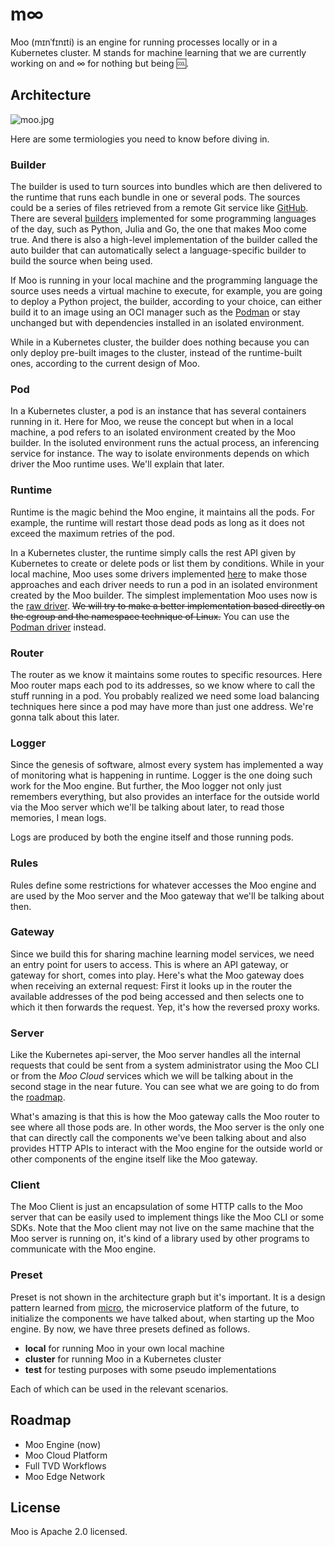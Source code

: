 # m∞

Moo (mɪnˈfɪnɪti) is an engine for running processes locally or in a Kubernetes cluster. M stands for machine learning that we are currently working on and ∞ for nothing but being 🆒.

## Architecture

![moo.jpg](https://s2.loli.net/2022/07/14/WqBFohXeQ9rYSsw.jpg)

Here are some termiologies you need to know before diving in.

### Builder

The builder is used to turn sources into bundles which are then delivered to the runtime that runs each bundle in one or several pods. The sources could be a series of files retrieved from a remote Git service like [GitHub](https://github.com). There are several [builders](./builder/) implemented for some programming languages of the day, such as Python, Julia and Go, the one that makes Moo come true. And there is also a high-level implementation of the builder called the auto builder that can automatically select a language-specific builder to build the source when being used.

If Moo is running in your local machine and the programming language the source uses needs a virtual machine to execute, for example, you are going to deploy a Python project, the builder, according to your choice, can either build it to an image using an OCI manager such as the [Podman](https://podman.io) or stay unchanged but with dependencies installed in an isolated environment.

While in a Kubernetes cluster, the builder does nothing because you can only deploy pre-built images to the cluster, instead of the runtime-built ones, according to the current design of Moo.

### Pod

In a Kubernetes cluster, a pod is an instance that has several containers running in it. Here for Moo, we reuse the concept but when in a local machine, a pod refers to an isolated environment created by the Moo builder. In the isoluted environment runs the actual process, an inferencing service for instance. The way to isolate environments depends on which driver the Moo runtime uses. We'll explain that later.

### Runtime

Runtime is the magic behind the Moo engine, it maintains all the pods. For example, the runtime will restart those dead pods as long as it does not exceed the maximum retries of the pod.

In a Kubernetes cluster, the runtime simply calls the rest API given by Kubernetes to create or delete pods or list them by conditions. While in your local machine, Moo uses some drivers implemented [here](./runtime/local/driver/) to make those approaches and each driver needs to run a pod in an isolated environment created by the Moo builder. The simplest implementation Moo uses now is the [raw driver](./runtime/local/driver/raw/). ~~We will try to make a better implementation based directly on the cgroup and the namespace technique of Linux.~~ You can use the [Podman driver](./runtime/local/driver/podman/) instead.

### Router

The router as we know it maintains some routes to specific resources. Here Moo router maps each pod to its addresses, so we know where to call the stuff running in a pod. You probably realized we need some load balancing techniques here since a pod may have more than just one address. We're gonna talk about this later.

### Logger

Since the genesis of software, almost every system has implemented a way of monitoring what is happening in runtime. Logger is the one doing such work for the Moo engine. But further, the Moo logger not only just remembers everything, but also provides an interface for the outside world via the Moo server which we'll be talking about later, to read those memories, I mean logs.

Logs are produced by both the engine itself and those running pods.

### Rules

Rules define some restrictions for whatever accesses the Moo engine and are used by the Moo server and the Moo gateway that we'll be talking about then.

### Gateway

Since we build this for sharing machine learning model services, we need an entry point for users to access. This is where an API gateway, or gateway for short, comes into play. Here's what the Moo gateway does when receiving an external request: First it looks up in the router the available addresses of the pod being accessed and then selects one to which it then forwards the request. Yep, it's how the reversed proxy works.

### Server

Like the Kubernetes api-server, the Moo server handles all the internal requests that could be sent from a system administrator using the Moo CLI or from the *Moo Cloud* services which we will be talking about in the second stage in the near future. You can see what we are going to do from the [roadmap](#roadmap).

What's amazing is that this is how the Moo gateway calls the Moo router to see where all those pods are. In other words, the Moo server is the only one that can directly call the components we've been talking about and also provides HTTP APIs to interact with the Moo engine for the outside world or other components of the engine itself like the Moo gateway. 

### Client

The Moo Client is just an encapsulation of some HTTP calls to the Moo server that can be easily used to implement things like the Moo CLI or some SDKs. Note that the Moo client may not live on the same machine that the Moo server is running on, it's kind of a library used by other programs to communicate with the Moo engine.

### Preset

Preset is not shown in the architecture graph but it's important. It is a design pattern learned from [micro](https://github.com/micro/micro), the microservice platform of the future, to initialize the components we have talked about, when starting up the Moo engine. By now, we have three presets defined as follows.

- **local** for running Moo in your own local machine
- **cluster** for running Moo in a Kubernetes cluster
- **test** for testing purposes with some pseudo implementations

Each of which can be used in the relevant scenarios.

## Roadmap

- Moo Engine (now)
- Moo Cloud Platform
- Full TVD Workflows
- Moo Edge Network

## License

Moo is Apache 2.0 licensed.


